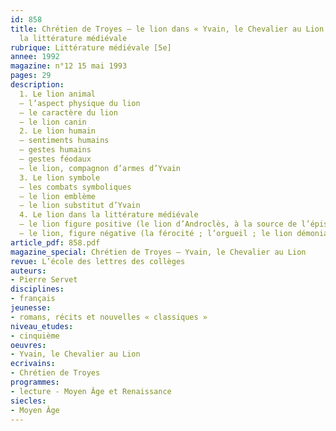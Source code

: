 ```yaml
---
id: 858
title: Chrétien de Troyes – le lion dans « Yvain, le Chevalier au Lion » et dans
  la littérature médiévale 
rubrique: Littérature médiévale [5e]
annee: 1992
magazine: n°12 15 mai 1993
pages: 29
description: 
  1. Le lion animal
  – l’aspect physique du lion
  – le caractère du lion
  – le lion canin
  2. Le lion humain
  – sentiments humains
  – gestes humains
  – gestes féodaux
  – le lion, compagnon d’armes d’Yvain
  3. Le lion symbole
  – les combats symboliques
  – le lion emblème
  – le lion substitut d’Yvain
  4. Le lion dans la littérature médiévale
  – le lion figure positive (le lion d’Androclès, à la source de l’épisode du lion dans « Yvain » ; le combat contre le serpent ; le lion, parangon des vertus de la noblesse)
  – le lion, figure négative (la férocité ; l’orgueil ; le lion démoniaque)
article_pdf: 858.pdf
magazine_special: Chrétien de Troyes – Yvain, le Chevalier au Lion
revue: L’école des lettres des collèges
auteurs:
- Pierre Servet
disciplines:
- français
jeunesse:
- romans, récits et nouvelles « classiques »
niveau_etudes:
- cinquième
oeuvres:
- Yvain, le Chevalier au Lion
ecrivains:
- Chrétien de Troyes
programmes:
- lecture - Moyen Âge et Renaissance
siecles:
- Moyen Âge
---
```

